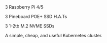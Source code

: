 3 Raspberry Pi 4/5

3 Pineboard POE+ SSD H.A.Ts

3 1-2tb M.2 NVME SSDs

A simple, cheap, and useful Kubernetes cluster.

